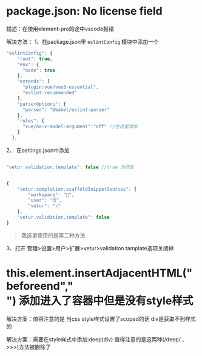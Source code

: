 # package.json: No license field

描述：在使用element-pro的途中vscode报错

解决方法：
1、在package.json里 `eslintConfig` 模块中添加一个
```js
"eslintConfig": {
    "root": true,
    "env": {
      "node": true
    },
    "extends": [
      "plugin:vue/vue3-essential",
      "eslint:recommended"
    ],
    "parserOptions": {
      "parser": "@babel/eslint-parser"
    },
    "rules": {
      "vue/no-v-model-argument":"off" //在这里添加
    }
  },
```
2、 在settings.json中添加    
```js

"vetur.validation.template": false //true 为开启


{
    "vetur.completion.scaffoldSnippetSources": {
        "workspace": "💼",
        "user": "🗒️",
        "vetur": "✌"
    },
    "vetur.validation.template": false
}
```


> 我这里使用的是第二种方法

3、打开 管理>设置>用户>扩展>vetur>validation tamplate选项关闭掉

# this.element.insertAdjacentHTML("beforeend","<div></div>") 添加进入了容器中但是没有style样式

解决方案：值得注意的是 当css style样式设置了scoped的话 div是获取不到样式的

解决方案：需要在style样式中添加:deep(div)  值得注意的是这两种(/deep/ 、>>>)方法被删除了


